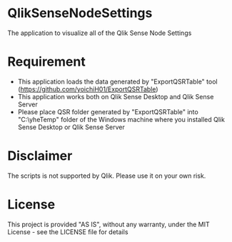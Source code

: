 # QlikSenseNodeSettings
The application to visualize all of the  Qlik Sense Node Settings

# Requirement
- This application loads the data generated by "ExportQSRTable" tool (https://github.com/yoichiH01/ExportQSRTable)
- This application works both on Qlik Sense Desktop and Qlik Sense Server
- Please place QSR folder generated by "ExportQSRTable" into "C:\yheTemp\" folder of the Windows machine where you installed Qlik Sense Desktop or Qlik Sense Server

# Disclaimer
The scripts is not supported by Qlik. Please use it on your own risk. 

# License
This project is provided "AS IS", without any warranty, under the MIT License - see the LICENSE file for details
